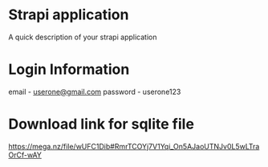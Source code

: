 # Strapi application

A quick description of your strapi application

# Login Information
email     - userone@gmail.com
password  - userone123

# Download link for sqlite file
https://mega.nz/file/wUFC1Dib#RmrTCOYj7V1Yqi_On5AJaoUTNJv0L5wLTraOrCf-wAY
